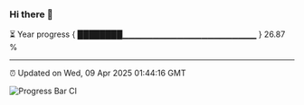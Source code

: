 ### Hi there 👋

⏳ Year progress { ████████▁▁▁▁▁▁▁▁▁▁▁▁▁▁▁▁▁▁▁▁▁▁ } 26.87 %

---

⏰ Updated on Wed, 09 Apr 2025 01:44:16 GMT

![Progress Bar CI](https://github.com/liununu/liununu/workflows/Progress%20Bar%20CI/badge.svg)
